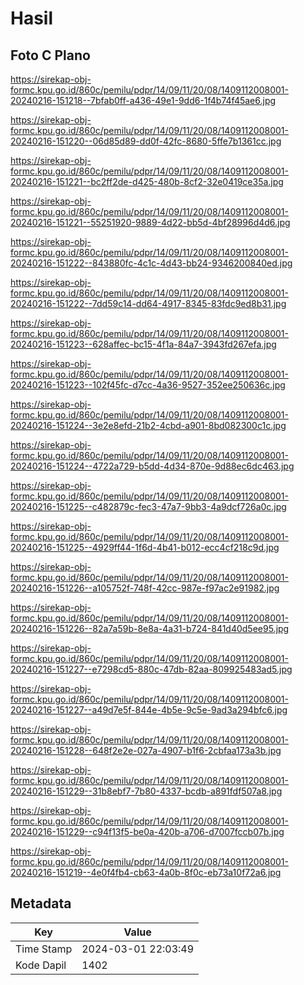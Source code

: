 # Hasil

## Foto C Plano

https://sirekap-obj-formc.kpu.go.id/860c/pemilu/pdpr/14/09/11/20/08/1409112008001-20240216-151218--7bfab0ff-a436-49e1-9dd6-1f4b74f45ae6.jpg

https://sirekap-obj-formc.kpu.go.id/860c/pemilu/pdpr/14/09/11/20/08/1409112008001-20240216-151220--06d85d89-dd0f-42fc-8680-5ffe7b1361cc.jpg

https://sirekap-obj-formc.kpu.go.id/860c/pemilu/pdpr/14/09/11/20/08/1409112008001-20240216-151221--bc2ff2de-d425-480b-8cf2-32e0419ce35a.jpg

https://sirekap-obj-formc.kpu.go.id/860c/pemilu/pdpr/14/09/11/20/08/1409112008001-20240216-151221--55251920-9889-4d22-bb5d-4bf28996d4d6.jpg

https://sirekap-obj-formc.kpu.go.id/860c/pemilu/pdpr/14/09/11/20/08/1409112008001-20240216-151222--843880fc-4c1c-4d43-bb24-9346200840ed.jpg

https://sirekap-obj-formc.kpu.go.id/860c/pemilu/pdpr/14/09/11/20/08/1409112008001-20240216-151222--7dd59c14-dd64-4917-8345-83fdc9ed8b31.jpg

https://sirekap-obj-formc.kpu.go.id/860c/pemilu/pdpr/14/09/11/20/08/1409112008001-20240216-151223--628affec-bc15-4f1a-84a7-3943fd267efa.jpg

https://sirekap-obj-formc.kpu.go.id/860c/pemilu/pdpr/14/09/11/20/08/1409112008001-20240216-151223--102f45fc-d7cc-4a36-9527-352ee250636c.jpg

https://sirekap-obj-formc.kpu.go.id/860c/pemilu/pdpr/14/09/11/20/08/1409112008001-20240216-151224--3e2e8efd-21b2-4cbd-a901-8bd082300c1c.jpg

https://sirekap-obj-formc.kpu.go.id/860c/pemilu/pdpr/14/09/11/20/08/1409112008001-20240216-151224--4722a729-b5dd-4d34-870e-9d88ec6dc463.jpg

https://sirekap-obj-formc.kpu.go.id/860c/pemilu/pdpr/14/09/11/20/08/1409112008001-20240216-151225--c482879c-fec3-47a7-9bb3-4a9dcf726a0c.jpg

https://sirekap-obj-formc.kpu.go.id/860c/pemilu/pdpr/14/09/11/20/08/1409112008001-20240216-151225--4929ff44-1f6d-4b41-b012-ecc4cf218c9d.jpg

https://sirekap-obj-formc.kpu.go.id/860c/pemilu/pdpr/14/09/11/20/08/1409112008001-20240216-151226--a105752f-748f-42cc-987e-f97ac2e91982.jpg

https://sirekap-obj-formc.kpu.go.id/860c/pemilu/pdpr/14/09/11/20/08/1409112008001-20240216-151226--82a7a59b-8e8a-4a31-b724-841d40d5ee95.jpg

https://sirekap-obj-formc.kpu.go.id/860c/pemilu/pdpr/14/09/11/20/08/1409112008001-20240216-151227--e7298cd5-880c-47db-82aa-809925483ad5.jpg

https://sirekap-obj-formc.kpu.go.id/860c/pemilu/pdpr/14/09/11/20/08/1409112008001-20240216-151227--a49d7e5f-844e-4b5e-9c5e-9ad3a294bfc6.jpg

https://sirekap-obj-formc.kpu.go.id/860c/pemilu/pdpr/14/09/11/20/08/1409112008001-20240216-151228--648f2e2e-027a-4907-b1f6-2cbfaa173a3b.jpg

https://sirekap-obj-formc.kpu.go.id/860c/pemilu/pdpr/14/09/11/20/08/1409112008001-20240216-151229--31b8ebf7-7b80-4337-bcdb-a891fdf507a8.jpg

https://sirekap-obj-formc.kpu.go.id/860c/pemilu/pdpr/14/09/11/20/08/1409112008001-20240216-151229--c94f13f5-be0a-420b-a706-d7007fccb07b.jpg

https://sirekap-obj-formc.kpu.go.id/860c/pemilu/pdpr/14/09/11/20/08/1409112008001-20240216-151219--4e0f4fb4-cb63-4a0b-8f0c-eb73a10f72a6.jpg


## Metadata

| Key        | Value               |
| ---------- | ------------------- |
| Time Stamp | 2024-03-01 22:03:49 |
| Kode Dapil | 1402                |



